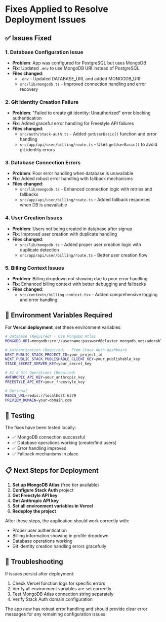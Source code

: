 # Fixes Applied to Resolve Deployment Issues

## ✅ Issues Fixed

### 1. **Database Configuration Issue**
- **Problem**: App was configured for PostgreSQL but uses MongoDB
- **Fix**: Updated `.env` to use MongoDB URI instead of PostgreSQL
- **Files changed**: 
  - `.env` - Updated DATABASE_URL and added MONGODB_URI
  - `src/lib/mongodb.ts` - Improved connection handling and error recovery

### 2. **Git Identity Creation Failure**
- **Problem**: "Failed to create git identity: Unauthorized" error blocking authentication
- **Fix**: Added graceful error handling for Freestyle API failures
- **Files changed**:
  - `src/auth/stack-auth.ts` - Added `getUserBasic()` function and error handling
  - `src/app/api/user/billing/route.ts` - Uses `getUserBasic()` to avoid git identity errors

### 3. **Database Connection Errors**
- **Problem**: Poor error handling when database is unavailable
- **Fix**: Added robust error handling with fallback mechanisms
- **Files changed**:
  - `src/lib/mongodb.ts` - Enhanced connection logic with retries and fallbacks
  - `src/app/api/user/billing/route.ts` - Added fallback responses when DB is unavailable

### 4. **User Creation Issues**
- **Problem**: Users not being created in database after signup
- **Fix**: Improved user creation with duplicate handling
- **Files changed**:
  - `src/lib/mongodb.ts` - Added proper user creation logic with duplicate detection
  - `src/app/api/user/billing/route.ts` - Better user creation flow

### 5. **Billing Context Issues**
- **Problem**: Billing dropdown not showing due to poor error handling
- **Fix**: Enhanced billing context with better debugging and fallbacks
- **Files changed**:
  - `src/contexts/billing-context.tsx` - Added comprehensive logging and error handling

## 🔧 Environment Variables Required

For **Vercel deployment**, set these environment variables:

```bash
# Database (Required) - Use MongoDB Atlas
MONGODB_URI=mongodb+srv://username:password@cluster.mongodb.net/adorable

# Authentication (Required) - From Stack Auth dashboard
NEXT_PUBLIC_STACK_PROJECT_ID=your_project_id
NEXT_PUBLIC_STACK_PUBLISHABLE_CLIENT_KEY=your_publishable_key
STACK_SECRET_SERVER_KEY=your_secret_key

# AI & Git Operations (Required)
ANTHROPIC_API_KEY=your_anthropic_key
FREESTYLE_API_KEY=your_freestyle_key

# Optional
REDIS_URL=redis://localhost:6379
PREVIEW_DOMAIN=your-domain.com
```

## 🧪 Testing

The fixes have been tested locally:
- ✅ MongoDB connection successful
- ✅ Database operations working (create/find users)
- ✅ Error handling improved
- ✅ Fallback mechanisms in place

## 📋 Next Steps for Deployment

1. **Set up MongoDB Atlas** (free tier available)
2. **Configure Stack Auth** project 
3. **Get Freestyle API key**
4. **Get Anthropic API key**
5. **Set all environment variables in Vercel**
6. **Redeploy the project**

After these steps, the application should work correctly with:
- Proper user authentication
- Billing information showing in profile dropdown
- Database operations working
- Git identity creation handling errors gracefully

## 🐛 Troubleshooting

If issues persist after deployment:

1. Check Vercel function logs for specific errors
2. Verify all environment variables are set correctly
3. Test MongoDB Atlas connection string separately
4. Verify Stack Auth domain configuration

The app now has robust error handling and should provide clear error messages for any remaining configuration issues.